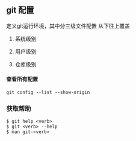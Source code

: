 ## git 配置

定义git运行环境，其中分三级文件配置 从下往上覆盖

1. 系统级别

2. 用户级别

3. 仓库级别 
#### 查看所有配置
```
git config --list --show-origin
```

### 获取帮助

```
$ git help <verb>   
$ git <verb> --help
$ man git-<verb>
```
    